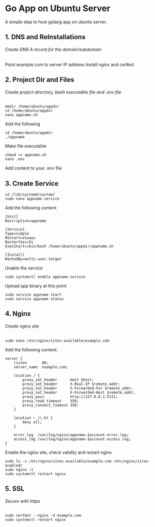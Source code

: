 # Go App on Ubuntu Server
A simple step to host golang app on ubuntu server.

## 1. DNS and ReInstallations
###### Create DNS A record for the domain/subdomain
Point example.com to server IP address
Install nginx and certbot

## 2. Project Dir and Files
###### Create project directory, bash executable file and .env file
```
mkdir /home/ubuntu/appdir
cd /home/ubuntu/appdir
nano appname.sh
```
Add the following
```
cd /home/ubuntu/appdir
./appname
```
Make file executable
```
chmod +x appname.sh
nano .env
```
Add content to your .env file

## 3. Create Service
```
cd /lib/systemd/system/
sudo nano appname.service
```
Add the following content
```
[Unit]
Description=appname

[Service]
Type=simple
Restart=always
RestartSec=5s
ExecStart=/bin/bash /home/ubuntu/appdir/appname.sh

[Install]
WantedBy=multi-user.target
```
Unable the service
```
sudo systemctl enable appname.service
```
Upload app binary at this point
```
sudo service appname start
sudo service appname status
```

## 4. Nginx
###### Create nginx site
```
sudo nano /etc/nginx/sites-available/example.com
```
Add the following content:
```
server {
    listen       80;
    server_name  example.com;

    location / {
        proxy_set_header      Host $host;
        proxy_set_header      X-Real-IP $remote_addr;
        proxy_set_header      X-Forwarded-For $remote_addr;
        proxy_set_header      X-Forwarded-Host $remote_addr;
        proxy_pass            http://127.0.0.1:5111;
        proxy_read_timeout    350;
        proxy_connect_timeout 350;
    }

    location ~ /\.ht {
        deny all;
    }

    error_log  /var/log/nginx/appname-$account-error.log;
    access_log /var/log/nginx/appname-$account-access.log;
}
```
Enable the nginx site, check validity and restart nginx  
```
sudo ln -s /etc/nginx/sites-available/example.com /etc/nginx/sites-enabled/
sudo nginx -t
sudo systemctl restart nginx
```

## 5. SSL
###### Secure with https
```
sudo certbot --nginx -d example.com
sudo systemctl restart nginx
```


